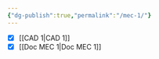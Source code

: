 ```yaml
---
{"dg-publish":true,"permalink":"/mec-1/"}
---
```


- [x] [[CAD 1\|CAD 1]]
- [x] [[Doc MEC 1\|Doc MEC 1]]